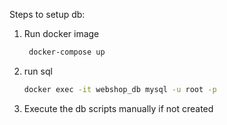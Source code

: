 Steps to setup db:
1. Run docker image
   ```bash
    docker-compose up
2. run sql
   ```bash
   docker exec -it webshop_db mysql -u root -p

3. Execute the db scripts manually if not created

